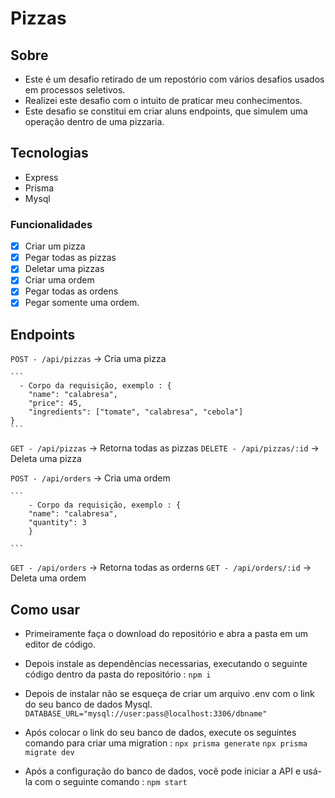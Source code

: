 # Pizzas

## Sobre
- Este é um desafio retirado de um repostório com vários desafios usados em processos seletivos. 
- Realizei este desafio com o intuito de praticar meu conhecimentos.
- Este desafio se constitui em criar aluns endpoints, que simulem uma operação dentro de uma pizzaria.

## Tecnologias
- Express
- Prisma
- Mysql

### Funcionalidades
- [x] Criar um pizza
- [x] Pegar todas as pizzas
- [x] Deletar uma pizzas
- [x] Criar uma ordem
- [x] Pegar todas as ordens
- [x] Pegar somente uma ordem.

## Endpoints
```POST - /api/pizzas``` -> Cria uma pizza

    ```
      - Corpo da requisição, exemplo : {
	    "name": "calabresa",
	    "price": 45,
	    "ingredients": ["tomate", "calabresa", "cebola"]
    } 
    ```

```GET - /api/pizzas``` -> Retorna todas as pizzas
```DELETE - /api/pizzas/:id``` -> Deleta uma pizza


```POST - /api/orders``` -> Cria uma ordem

    ```
        - Corpo da requisição, exemplo : {
	    "name": "calabresa",
	    "quantity": 3
        }
    
    ``` 

```GET - /api/orders``` -> Retorna todas as orderns
```GET - /api/orders/:id``` -> Deleta uma ordem


## Como usar

- Primeiramente faça o download do repositório e abra a pasta em um editor de código.
- Depois instale as dependências necessarias, executando o seguinte código dentro da pasta do repositório :
    ```npm i```

- Depois de instalar não se esqueça de criar um arquivo .env com o link do seu banco de dados Mysql.
    ```DATABASE_URL="mysql://user:pass@localhost:3306/dbname"```

- Após colocar o link do seu banco de dados, execute os seguintes comando para criar uma migration :
    ``` npx prisma generate ```
    ``` npx prisma migrate dev ```

- Após a configuração do banco de dados, você pode iniciar a API e usá-la com o seguinte comando :
    ```npm start```